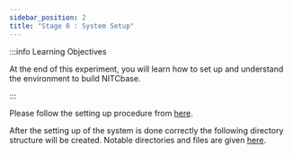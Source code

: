 ```yaml
---
sidebar_position: 2
title: "Stage 0 : System Setup"
---
```


:::info Learning Objectives

At the end of this experiment, you will learn how to set up and understand the environment to build NITCbase.

:::

Please follow the setting up procedure from [here](../XFS%20Interface/Installation%20Guidelines.md).

After the setting up of the system is done correctly the following directory structure will be created. Notable directories and files are given [here](../XFS%20Interface/Installation%20Guidelines.md#files-and-directories).
